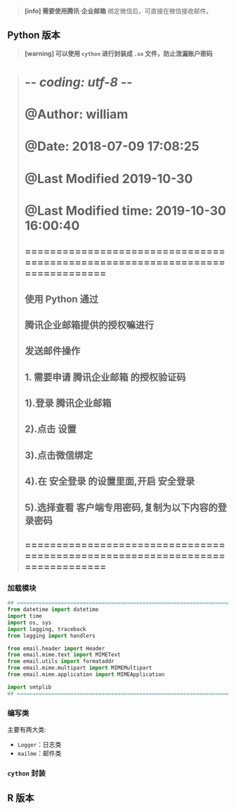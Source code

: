 > **[info] 需要使用腾讯·企业邮箱**
> 绑定微信后，可直接在微信接收邮件。

## Python 版本
> **[warning] 可以使用 `cython` 进行封装成 `.so` 文件，防止泄漏账户密码**

> # -*- coding: utf-8 -*-
> # @Author: william
> # @Date:   2018-07-09 17:08:25
> # @Last Modified 2019-10-30
> # @Last Modified time: 2019-10-30 16:00:40
> ## =============================================================================
> ## 使用 Python 通过
> ## 腾讯企业邮箱提供的授权嘛进行
> ## 发送邮件操作
> ##
> ## 1. 需要申请 腾讯企业邮箱 的授权验证码
> ##    1).登录 腾讯企业邮箱
> ##    2).点击 设置
> ##    3).点击微信绑定
> ##    4).在 安全登录 的设置里面,开启 安全登录
> ##    5).选择查看 客户端专用密码,复制为以下内容的登录密码
> ## =============================================================================

### 加载模块

```python
## =============================================================================
from datetime import datetime
import time
import os, sys
import logging, traceback
from logging import handlers

from email.header import Header
from email.mime.text import MIMEText
from email.utils import formataddr
from email.mime.multipart import MIMEMultipart
from email.mime.application import MIMEApplication

import smtplib
## =============================================================================
```

### 编写类

主要有两大类:
- `Logger`：日志类
- `mailme`：邮件类

### `cython` 封装

## R 版本

